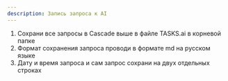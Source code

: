 ```yaml
---
description: Запись запроса к AI
---
```


1. Сохрани все запросы в Cascade выше в файле TASKS.ai в корневой папке 
2. Формат сохранения запроса проводи в формате md на русском языке
3. Дату и время запроса и сам запрос сохрани на двух отдельных строках